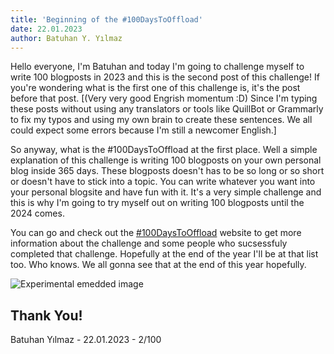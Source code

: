 ```yaml
---
title: 'Beginning of the #100DaysToOffload'
date: 22.01.2023
author: Batuhan Y. Yılmaz
---
```


Hello everyone, I'm Batuhan and today I'm going to challenge myself to write 100 blogposts in 2023 and this is the second post of this challenge! If you're wondering what is the first one of this challenge is, it's the post before that post. [(Very very good Engrish momentum :D) Since I'm typing these posts without using any translators or tools like QuillBot or Grammarly to fix my typos and using my own brain to create these sentences. We all could expect some errors because I'm still a newcomer English.] 

So anyway, what is the #100DaysToOffload at the first place. Well a simple explanation of this challenge is writing 100 blogposts on your own personal blog inside 365 days. These blogposts doesn't has to be so long or so short or doesn't have to stick into a topic. You can write whatever you want into your personal blogsite and have fun with it. It's a very simple challenge and this is why I'm going to try myself out on writing 100 blogposts until the 2024 comes. 

You can go and check out the [#100DaysToOffload](https://100daystooffload.com) website to get more information about the challenge and some people who sucsessfuly completed that challenge. Hopefully at the end of the year I'll be at that list too. Who knows.  We all gonna see that at the end of this year hopefully. 

![Experimental emedded image](https://archive.thebatuhansnetwork.xyz/Media/Wallpapers/wallpaper-repository/Wallpapers/fog.png)
## Thank You!

Batuhan Yılmaz - 22.01.2023 - 2/100
